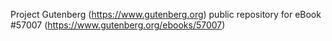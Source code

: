 Project Gutenberg (https://www.gutenberg.org) public repository for
eBook #57007 (https://www.gutenberg.org/ebooks/57007)
